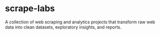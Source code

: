 # scrape-labs
A collection of web scraping and analytics projects that transform raw web data into clean datasets, exploratory insights, and reports.
